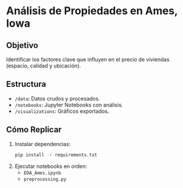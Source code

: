 # Análisis de Propiedades en Ames, Iowa

## Objetivo
Identificar los factores clave que influyen en el precio de viviendas (espacio, calidad y ubicación).

## Estructura
- `/data`: Datos crudos y procesados.
- `/notebooks`: Jupyter Notebooks con análisis.
- `/visualizations`: Gráficos exportados.

## Cómo Replicar
1. Instalar dependencias:
   ```bash
   pip install -r requirements.txt
   ```
2. Ejecutar notebooks en orden:
   - `EDA_Ames.ipynb`
   - `preprocessing.py`